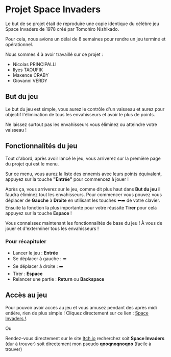 # Projet Space Invaders 

Le but de se projet était de reproduire une copie identique du célèbre jeu Space Invaders de 1978 créé par Tomohiro Nishikado.

Pour cela, nous avions un délai de 8 semaines pour rendre un jeu terminé et opérationnel.

Nous sommes 4 à avoir travaillé sur ce projet : 
- Nicolas PRINCIPALLI 
- Ilyes TAOUFIK
- Maxence CRABY
- Giovanni VERDY

## But du jeu
Le but du jeu est simple,
vous aurez le contrôle d'un vaisseau et aurez pour objectif l'élimination de tous les envahisseurs et avoir le plus de points.

Ne laissez surtout pas les envahisseurs vous éliminez ou atteindre votre vaisseau !
## Fonctionnalités du jeu 

Tout d'abord, après avoir lancé le jeu, vous arriverez sur la première page du projet qui est le menu.

Sur ce menu, vous aurez la liste des ennemis avec leurs points équivalent, appuyez sur la touche **"Entrée"** pour commencez à jouer !

Après ça, vous arriverez sur le jeu, comme dit plus haut dans **But du jeu** il faudra éliminez tout les envahisseurs.
Pour commencer vous pouvez vous déplacer de **Gauche** à **Droite** en utilisant les touches ⬅️➡️ de votre clavier.
Ensuite la fonction la plus importante pour votre réussite **Tirer** pour cela appuyez sur la touche **Espace** ! 

Vous connaissez maintenant les fonctionnalités de base du jeu !
À vous de jouer et d'exterminer tous les envahisseurs ! 

### Pour récapituler
- Lancer le jeu : **Entrée**
- Se déplacer à gauche : ⬅️
- Se déplacer à droite : ➡️
- Tirer : **Espace**
- Relancer une partie : **Return** ou **Backspace**

## Accès au jeu
Pour pouvoir avoir accès au jeu et vous amusez pendant des après midi entière, rien de plus simple !
Cliquez directement sur ce lien : [Space Invaders !](https://qnoqnoqnoqno.itch.io/space-invaders).

Ou 

Rendez-vous directement sur le site [Itch.io](https://itch.io/) recherchez soit **Space Invaders** (dur à trouver) soit directement mon pseudo **qnoqnoqnoqno** (facile à trouver)  
